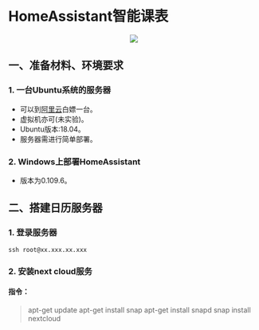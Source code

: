 # HomeAssistant智能课表
<p align="center">
  <img src="https://github.com/home-assistant/home-assistant-assets/blob/master/loading-screen.gif">
</p>

## 一、准备材料、环境要求
   
### 1. 一台Ubuntu系统的服务器
   
* 可以到[阿里云](https://developer.aliyun.com/adc/student/)白嫖一台。
* 虚拟机亦可(未实验)。
* Ubuntu版本:18.04。
* 服务器需进行简单部署。
### 2. Windows上部署HomeAssistant
   
* 版本为0.109.6。

## 二、搭建日历服务器
### 1. 登录服务器
    ssh root@xx.xxx.xx.xxx
### 2. 安装next cloud服务
#### 指令：
>apt-get update
apt-get install snap
apt-get install snapd
snap install nextcloud
